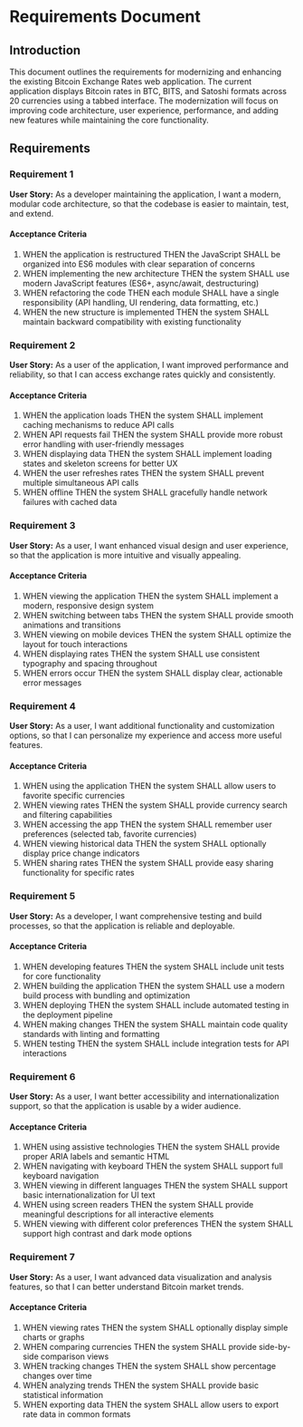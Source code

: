 # Requirements Document

## Introduction

This document outlines the requirements for modernizing and enhancing the existing Bitcoin Exchange Rates web application. The current application displays Bitcoin rates in BTC, BITS, and Satoshi formats across 20 currencies using a tabbed interface. The modernization will focus on improving code architecture, user experience, performance, and adding new features while maintaining the core functionality.

## Requirements

### Requirement 1

**User Story:** As a developer maintaining the application, I want a modern, modular code architecture, so that the codebase is easier to maintain, test, and extend.

#### Acceptance Criteria

1. WHEN the application is restructured THEN the JavaScript SHALL be organized into ES6 modules with clear separation of concerns
2. WHEN implementing the new architecture THEN the system SHALL use modern JavaScript features (ES6+, async/await, destructuring)
3. WHEN refactoring the code THEN each module SHALL have a single responsibility (API handling, UI rendering, data formatting, etc.)
4. WHEN the new structure is implemented THEN the system SHALL maintain backward compatibility with existing functionality

### Requirement 2

**User Story:** As a user of the application, I want improved performance and reliability, so that I can access exchange rates quickly and consistently.

#### Acceptance Criteria

1. WHEN the application loads THEN the system SHALL implement caching mechanisms to reduce API calls
2. WHEN API requests fail THEN the system SHALL provide more robust error handling with user-friendly messages
3. WHEN displaying data THEN the system SHALL implement loading states and skeleton screens for better UX
4. WHEN the user refreshes rates THEN the system SHALL prevent multiple simultaneous API calls
5. WHEN offline THEN the system SHALL gracefully handle network failures with cached data

### Requirement 3

**User Story:** As a user, I want enhanced visual design and user experience, so that the application is more intuitive and visually appealing.

#### Acceptance Criteria

1. WHEN viewing the application THEN the system SHALL implement a modern, responsive design system
2. WHEN switching between tabs THEN the system SHALL provide smooth animations and transitions
3. WHEN viewing on mobile devices THEN the system SHALL optimize the layout for touch interactions
4. WHEN displaying rates THEN the system SHALL use consistent typography and spacing throughout
5. WHEN errors occur THEN the system SHALL display clear, actionable error messages

### Requirement 4

**User Story:** As a user, I want additional functionality and customization options, so that I can personalize my experience and access more useful features.

#### Acceptance Criteria

1. WHEN using the application THEN the system SHALL allow users to favorite specific currencies
2. WHEN viewing rates THEN the system SHALL provide currency search and filtering capabilities
3. WHEN accessing the app THEN the system SHALL remember user preferences (selected tab, favorite currencies)
4. WHEN viewing historical data THEN the system SHALL optionally display price change indicators
5. WHEN sharing rates THEN the system SHALL provide easy sharing functionality for specific rates

### Requirement 5

**User Story:** As a developer, I want comprehensive testing and build processes, so that the application is reliable and deployable.

#### Acceptance Criteria

1. WHEN developing features THEN the system SHALL include unit tests for core functionality
2. WHEN building the application THEN the system SHALL use a modern build process with bundling and optimization
3. WHEN deploying THEN the system SHALL include automated testing in the deployment pipeline
4. WHEN making changes THEN the system SHALL maintain code quality standards with linting and formatting
5. WHEN testing THEN the system SHALL include integration tests for API interactions

### Requirement 6

**User Story:** As a user, I want better accessibility and internationalization support, so that the application is usable by a wider audience.

#### Acceptance Criteria

1. WHEN using assistive technologies THEN the system SHALL provide proper ARIA labels and semantic HTML
2. WHEN navigating with keyboard THEN the system SHALL support full keyboard navigation
3. WHEN viewing in different languages THEN the system SHALL support basic internationalization for UI text
4. WHEN using screen readers THEN the system SHALL provide meaningful descriptions for all interactive elements
5. WHEN viewing with different color preferences THEN the system SHALL support high contrast and dark mode options

### Requirement 7

**User Story:** As a user, I want advanced data visualization and analysis features, so that I can better understand Bitcoin market trends.

#### Acceptance Criteria

1. WHEN viewing rates THEN the system SHALL optionally display simple charts or graphs
2. WHEN comparing currencies THEN the system SHALL provide side-by-side comparison views
3. WHEN tracking changes THEN the system SHALL show percentage changes over time
4. WHEN analyzing trends THEN the system SHALL provide basic statistical information
5. WHEN exporting data THEN the system SHALL allow users to export rate data in common formats